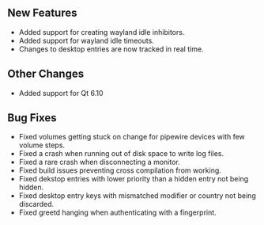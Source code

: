 ## New Features

- Added support for creating wayland idle inhibitors.
- Added support for wayland idle timeouts.
- Changes to desktop entries are now tracked in real time.

## Other Changes
- Added support for Qt 6.10

## Bug Fixes

- Fixed volumes getting stuck on change for pipewire devices with few volume steps.
- Fixed a crash when running out of disk space to write log files.
- Fixed a rare crash when disconnecting a monitor.
- Fixed build issues preventing cross compilation from working.
- Fixed dekstop entries with lower priority than a hidden entry not being hidden.
- Fixed desktop entry keys with mismatched modifier or country not being discarded.
- Fixed greetd hanging when authenticating with a fingerprint.
